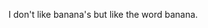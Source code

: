 I don't like banana's but like the word banana.
<!---
Pug-Coder09/Pug-Coder09 is a ✨ special ✨ repository because its `README.md` (this file) appears on your GitHub profile.
You can click the Preview link to take a look at your changes.
--->
